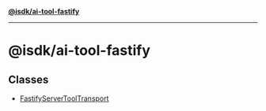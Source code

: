 [**@isdk/ai-tool-fastify**](README.md)

***

# @isdk/ai-tool-fastify

## Classes

- [FastifyServerToolTransport](classes/FastifyServerToolTransport.md)
